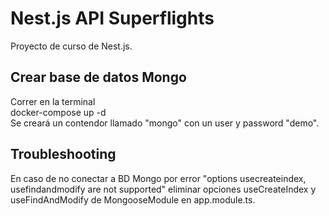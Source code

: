 # Nest.js API Superflights

Proyecto de curso de Nest.js.

## Crear base de datos Mongo

Correr en la terminal  
docker-compose up -d  
Se creará un contendor llamado "mongo" con un user y password "demo".

## Troubleshooting

En caso de no conectar a BD Mongo por error "options usecreateindex, usefindandmodify are not supported" eliminar opciones useCreateIndex y useFindAndModify de MongooseModule en app.module.ts.
